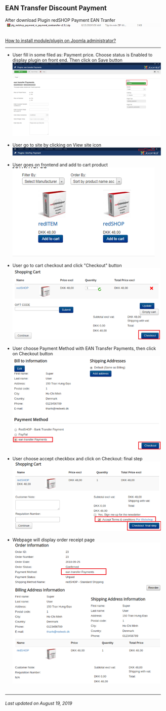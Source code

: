 ## EAN Transfer Discount Payment

After download Plugin redSHOP Payment EAN Tranfer
<img src="./manual/en-US/chapters/plugin-redshop/img/img86.png" class="example"/><br><br>

[How to install module/plugin on Joomla administrator?](chapters/module-redshop/install-module-plugin.md)

<hr>

<ul>
<li>User fill in some filed as: Payment price. Choose status is Enabled to display plugin on front end. Then click on Save button</li>
<img src="./manual/en-US/chapters/plugin-redshop/img/img87.png" class="example"/><br><br>

<li>User go to site by clicking on View site icon</li>
<img src="./manual/en-US/chapters/plugin-redshop/img/img88.png" class="example"/><br><br>

<li>User goes on frontend and add to cart product</li>
<img src="./manual/en-US/chapters/plugin-redshop/img/img89.png" class="example"/><br><br>

<li>User go to cart checkout and click "Checkout" button</li>
<img src="./manual/en-US/chapters/plugin-redshop/img/img90.png" class="example"/><br><br>

<li>User choose Payment Method with EAN Transfer Payments, then click on Checkout button</li>
<img src="./manual/en-US/chapters/plugin-redshop/img/img91.png" class="example"/><br><br>

<li>User choose accept checkbox and click on Checkout: final step</li>
<img src="./manual/en-US/chapters/plugin-redshop/img/img92.png" class="example"/><br><br>

<li>Webpage will display order receipt page</li>
<img src="./manual/en-US/chapters/plugin-redshop/img/img93.png" class="example"/><br><br>
</ul>

<hr>

<h6>Last updated on August 19, 2019</h6>